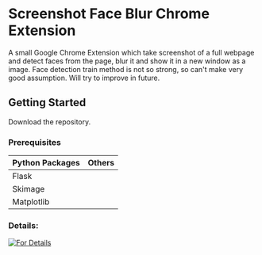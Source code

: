 # Screenshot Face Blur Chrome Extension
A small Google Chrome Extension which take screenshot of a full webpage and detect faces from the page, blur it and show it in a new window as a image.
Face detection train method is not so strong, so can't make very good assumption. Will try to improve in future.

## Getting Started
Download the repository. <br>

### Prerequisites

Python Packages | Others
----------------- | -----------------
Flask  | 
Skimage  | 
Matplotlib | 

### Details:
[![For Details](https://img.youtube.com/vi/TpLtS85HfqQ/hqdefault.jpg)](https://youtu.be/TpLtS85HfqQ)


